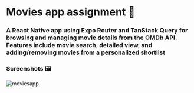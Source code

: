# Movies app assignment 👋
### A React Native app using Expo Router and TanStack Query for browsing and managing movie details from the OMDb API. Features include movie search, detailed view, and adding/removing movies from a personalized shortlist

### Screenshots 🖼️

![moviesapp](https://github.com/user-attachments/assets/339f5ede-ddb3-4dd2-a8d5-902f6f917661)
